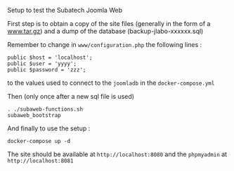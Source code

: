 Setup to test the Subatech Joomla Web

First step is to obtain a copy of the site files (generally in the form of a www.tar.gz) and a dump of the database
(backup-jlabo-xxxxxx.sql)

Remember to change in `www/configuration.php` the following lines :

```
public $host = 'localhost';
public $user = 'yyyy';
public $password = 'zzz';
```

to the values used to connect to the `joomladb` in the `docker-compose.yml`

Then (only once after a new sql file is used)
```
. ./subaweb-functions.sh
subaweb_bootstrap
```

And finally to use the setup : 

```
docker-compose up -d
```

The site should be available at `http://localhost:8080` and the `phpmyadmin` at `http://localhost:8081`

